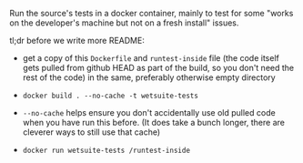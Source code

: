 
Run the source's tests in a docker container,
mainly to test for some "works on the developer's machine but not on a fresh install" issues. 


tl;dr before we write more README:

* get a copy of this `Dockerfile` and `runtest-inside` file  (the code itself gets pulled from github HEAD as part of the build, so you don't need the rest of the code) in the same, preferably otherwise empty directory

*  `docker build . --no-cache -t wetsuite-tests`
  * `--no-cache` helps ensure you don't accidentally use old pulled code when you have run this before. (It does take a bunch longer, there are cleverer ways to still use that cache)

*  `docker run wetsuite-tests /runtest-inside`

